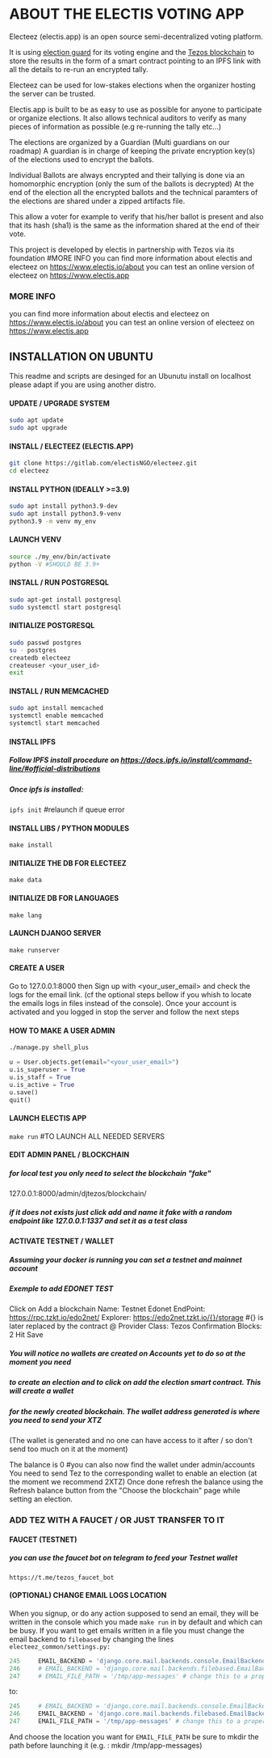 # ABOUT THE ELECTIS VOTING APP

Electeez (electis.app) is an open source semi-decentralized voting platform.

It is using [election guard](https://www.electionguard.vote/) for its voting engine and
the [Tezos blockchain](tezos.com) to store the results in the form of a smart contract
pointing to an IPFS link with all the details to re-run an encrypted tally.

Electeez can be used for low-stakes elections when the organizer hosting the server can be trusted.

Electis.app is built to be as easy to use as possible for anyone to participate or organize elections.
It also allows technical auditors to verify as many pieces of information as possible
(e.g re-running the tally etc...)

The elections are organized by a Guardian (Multi guardians on our roadmap)
A guardian is in charge of keeping the private encryption
key(s) of the elections used to encrypt the ballots.

 Individual Ballots are always encrypted and their tallying is done via an homomorphic encryption
(only the sum of the ballots is decrypted) At the end of the election all the encrypted ballots and
the technical paramters of the elections are shared under a zipped artifacts file.

This allow a voter for example to verify that his/her ballot is present and
also that its hash (sha1) is the same as the information shared at the end of their vote.

This project is developed by electis in partnership with Tezos via its foundation #MORE INFO you can find more information about electis and electeez on https://www.electis.io/about you can test an online
version of electeez on https://www.electis.app

### MORE INFO
you can find more information about electis and electeez on https://www.electis.io/about
you can test an online version of electeez on https://www.electis.app


##  INSTALLATION ON UBUNTU

This readme and scripts are desinged for an Ubunutu install on localhost please adapt if
you are using another distro.

#### UPDATE / UPGRADE SYSTEM
```sh
sudo apt update
sudo apt upgrade
```

#### INSTALL / ELECTEEZ (ELECTIS.APP)
```sh
git clone https://gitlab.com/electisNGO/electeez.git
cd electeez
```

#### INSTALL PYTHON (IDEALLY >=3.9)
```sh
sudo apt install python3.9-dev
sudo apt install python3.9-venv
python3.9 -m venv my_env
```

#### LAUNCH VENV
```sh
source ./my_env/bin/activate
python -V #SHOULD BE 3.9+
```

#### INSTALL / RUN POSTGRESQL
```sh
sudo apt-get install postgresql
sudo systemctl start postgresql
```

#### INITIALIZE POSTGRESQL
```sh
sudo passwd postgres
su - postgres
createdb electeez
createuser <your_user_id>
exit
```

#### INSTALL / RUN MEMCACHED
```sh
sudo apt install memcached
systemctl enable memcached
systemctl start memcached
```

#### INSTALL IPFS
##### Follow IPFS install procedure on https://docs.ipfs.io/install/command-line/#official-distributions
##### Once ipfs is installed:
`ipfs init` #relaunch if queue error

#### INSTALL LIBS / PYTHON MODULES
`make install`

#### INITIALIZE THE DB FOR ELECTEEZ
`make data`

#### INITIALIZE DB FOR LANGUAGES
`make lang`

#### LAUNCH DJANGO SERVER
`make runserver`

#### CREATE A USER 
Go to 127.0.0.1:8000 then Sign up with <your_user_email> and check the logs for the email link. (cf the optional steps bellow if you whish to locate the emails logs in files instead of the console). Once your account is activated and you logged in stop the server and follow the next steps 


#### HOW TO MAKE A USER ADMIN 
```sh
./manage.py shell_plus
```

```python
u = User.objects.get(email="<your_user_email>")
u.is_superuser = True
u.is_staff = True
u.is_active = True
u.save()
quit()
```

#### LAUNCH ELECTIS APP
`make run` #TO LAUNCH ALL NEEDED SERVERS 


#### EDIT ADMIN PANEL / BLOCKCHAIN
##### for local test you only need to select the blockchain "fake"
127.0.0.1:8000/admin/djtezos/blockchain/
##### if it does not exists just click add and name it fake with a random endpoint like 127.0.0.1:1337 and set it as a test class 

#### ACTIVATE TESTNET / WALLET
##### Assuming your docker is running you can set a testnet and mainnet account
##### Exemple to add EDONET TEST
Click on Add a blockchain
Name: Testnet Edonet
EndPoint: https://rpc.tzkt.io/edo2net/
Explorer: https://edo2net.tzkt.io/{}/storage #{} is later replaced by the contract @
Provider Class: Tezos
Confirmation Blocks: 2
Hit Save

##### You will notice no wallets are created on Accounts yet to do so at the moment you need
##### to create an election and to click on add the election smart contract. This will create a wallet
##### for the newly created blockchain. The wallet address generated is where you need to send your XTZ
(The wallet is generated and no one can have access to it after / so don't send too much on it at
the moment)

The balance is 0 #you can also now find the wallet under admin/accounts
You need to send Tez to the corresponding wallet to enable an election (at the moment we recommend 2XTZ)
Once done refresh the balance using the Refresh balance button from the "Choose the blockchain"
page while setting an election.

### ADD TEZ WITH A FAUCET / OR JUST TRANSFER TO IT

#### FAUCET (TESTNET)
##### you can use the faucet bot on telegram to feed your Testnet wallet
`https://t.me/tezos_faucet_bot`


#### (OPTIONAL) CHANGE EMAIL LOGS LOCATION 
When you signup, or do any action supposed to send an email, they will be
written in the console which you made `make run` in by default and which can be busy. 
If you want to get emails written in a file you must change the email backend
to `filebased` by changing the lines
`electeez_common/settings.py:`
```python
245     EMAIL_BACKEND = 'django.core.mail.backends.console.EmailBackend'
246     # EMAIL_BACKEND = 'django.core.mail.backends.filebased.EmailBackend'
247     # EMAIL_FILE_PATH = '/tmp/app-messages' # change this to a proper location
```
to:
```python
245     # EMAIL_BACKEND = 'django.core.mail.backends.console.EmailBackend'
246     EMAIL_BACKEND = 'django.core.mail.backends.filebased.EmailBackend'
247     EMAIL_FILE_PATH = '/tmp/app-messages' # change this to a proper location
```
And choose the location you want for `EMAIL_FILE_PATH` be sure to mkdir the path before launching it (e.g. : mkdir /tmp/app-messages)

